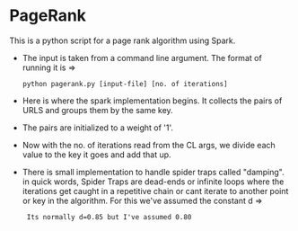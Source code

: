 # PageRank
This is a python script for a page rank algorithm using Spark.

- The input is taken from a command line argument. The format of running it is =>
                                          
      python pagerank.py [input-file] [no. of iterations]

- Here is where the spark implementation begins. It collects the pairs of URLS and groups them by the same key.
- The pairs are initialized to a weight of '1'.
- Now with the no. of iterations read from the CL args, we divide each value to the key it goes and add that up.
- There is small implementation to handle spider traps called "damping". in quick words, Spider Traps are dead-ends or infinite loops where the iterations get caught in a repetitive chain or cant iterate to another point or key in the algorithm. For this we've assumed the constant d =>

       Its normally d=0.85 but I've assumed 0.80
